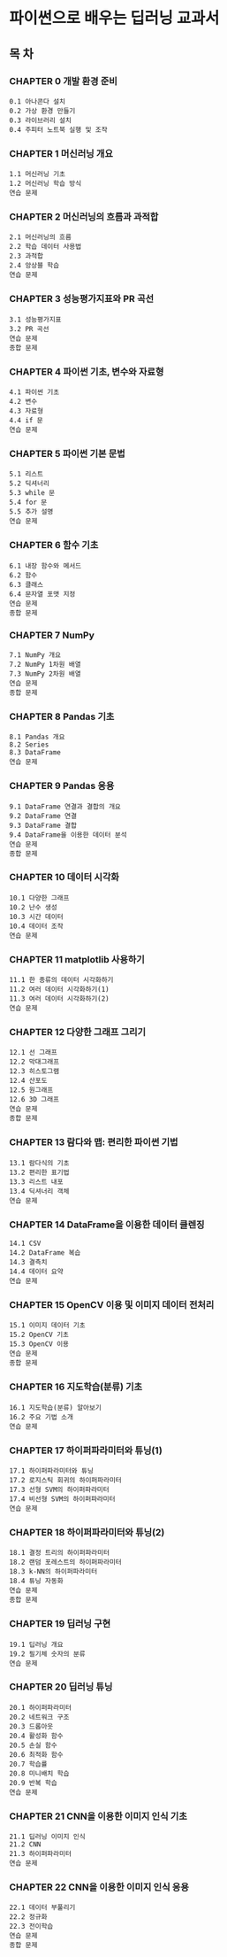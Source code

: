 # 파이썬으로 배우는 딥러닝 교과서

## 목 차
### CHAPTER 0 개발 환경 준비
```shell
0.1 아나콘다 설치
0.2 가상 환경 만들기
0.3 라이브러리 설치
0.4 주피터 노트북 실행 및 조작
```

### CHAPTER 1 머신러닝 개요
```shell
1.1 머신러닝 기초
1.2 머신러닝 학습 방식
연습 문제
```

### CHAPTER 2 머신러닝의 흐름과 과적합
```shell
2.1 머신러닝의 흐름
2.2 학습 데이터 사용법
2.3 과적합
2.4 앙상블 학습
연습 문제
```

### CHAPTER 3 성능평가지표와 PR 곡선
```shell
3.1 성능평가지표
3.2 PR 곡선
연습 문제
종합 문제
```

### CHAPTER 4 파이썬 기초, 변수와 자료형
```shell
4.1 파이썬 기초
4.2 변수
4.3 자료형
4.4 if 문
연습 문제
```

### CHAPTER 5 파이썬 기본 문법
```shell
5.1 리스트
5.2 딕셔너리
5.3 while 문
5.4 for 문
5.5 추가 설명
연습 문제
```

### CHAPTER 6 함수 기초
```shell
6.1 내장 함수와 메서드
6.2 함수
6.3 클래스
6.4 문자열 포맷 지정
연습 문제
종합 문제
```

### CHAPTER 7 NumPy
```shell
7.1 NumPy 개요
7.2 NumPy 1차원 배열
7.3 NumPy 2차원 배열
연습 문제
종합 문제
```

### CHAPTER 8 Pandas 기초
```shell
8.1 Pandas 개요
8.2 Series
8.3 DataFrame
연습 문제
```

### CHAPTER 9 Pandas 응용
```shell
9.1 DataFrame 연결과 결합의 개요
9.2 DataFrame 연결
9.3 DataFrame 결합
9.4 DataFrame을 이용한 데이터 분석
연습 문제
종합 문제
```

### CHAPTER 10 데이터 시각화
```shell
10.1 다양한 그래프
10.2 난수 생성
10.3 시간 데이터
10.4 데이터 조작
연습 문제
```

### CHAPTER 11 matplotlib 사용하기
```shell
11.1 한 종류의 데이터 시각화하기
11.2 여러 데이터 시각화하기(1)
11.3 여러 데이터 시각화하기(2)
연습 문제
```

### CHAPTER 12 다양한 그래프 그리기
```shell
12.1 선 그래프
12.2 막대그래프
12.3 히스토그램
12.4 산포도
12.5 원그래프
12.6 3D 그래프
연습 문제
종합 문제
```

### CHAPTER 13 람다와 맵: 편리한 파이썬 기법
```shell
13.1 람다식의 기초
13.2 편리한 표기법
13.3 리스트 내포
13.4 딕셔너리 객체
연습 문제
```

### CHAPTER 14 DataFrame을 이용한 데이터 클렌징
```shell
14.1 CSV
14.2 DataFrame 복습
14.3 결측치
14.4 데이터 요약
연습 문제
```

### CHAPTER 15 OpenCV 이용 및 이미지 데이터 전처리
```shell
15.1 이미지 데이터 기초
15.2 OpenCV 기초
15.3 OpenCV 이용
연습 문제
종합 문제
```

### CHAPTER 16 지도학습(분류) 기초
```shell
16.1 지도학습(분류) 알아보기
16.2 주요 기법 소개
연습 문제
```

### CHAPTER 17 하이퍼파라미터와 튜닝(1)
```shell
17.1 하이퍼파라미터와 튜닝
17.2 로지스틱 회귀의 하이퍼파라미터
17.3 선형 SVM의 하이퍼파라미터
17.4 비선형 SVM의 하이퍼파라미터
연습 문제
```

### CHAPTER 18 하이퍼파라미터와 튜닝(2)
```shell
18.1 결정 트리의 하이퍼파라미터
18.2 랜덤 포레스트의 하이퍼파라미터
18.3 k-NN의 하이퍼파라미터
18.4 튜닝 자동화
연습 문제
종합 문제
```

### CHAPTER 19 딥러닝 구현
```shell
19.1 딥러닝 개요
19.2 필기체 숫자의 분류
연습 문제
```

### CHAPTER 20 딥러닝 튜닝
```shell
20.1 하이퍼파라미터
20.2 네트워크 구조
20.3 드롭아웃
20.4 활성화 함수
20.5 손실 함수
20.6 최적화 함수
20.7 학습률
20.8 미니배치 학습
20.9 반복 학습
연습 문제
```

### CHAPTER 21 CNN을 이용한 이미지 인식 기초
```shell
21.1 딥러닝 이미지 인식
21.2 CNN
21.3 하이퍼파라미터
연습 문제
```

### CHAPTER 22 CNN을 이용한 이미지 인식 응용
```shell
22.1 데이터 부풀리기
22.2 정규화
22.3 전이학습
연습 문제
종합 문제
```
